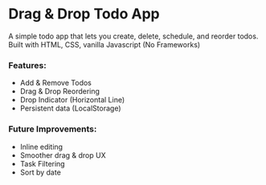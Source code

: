 # Drag & Drop Todo App

A simple todo app that lets you create, delete, schedule, and reorder todos.
Built with HTML, CSS, vanilla Javascript (No Frameworks)

### Features:

- Add & Remove Todos
- Drag & Drop Reordering
- Drop Indicator (Horizontal Line)
- Persistent data (LocalStorage)

### Future Improvements:

- Inline editing
- Smoother drag & drop UX
- Task Filtering
- Sort by date
